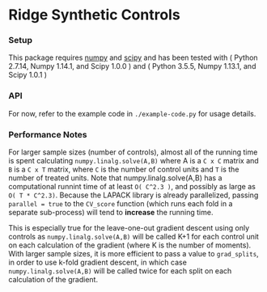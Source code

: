 # Ridge Synthetic Controls

### Setup

This package requires [numpy](http://www.numpy.org/) and
[scipy](https://www.scipy.org/) and has been tested with ( Python 2.7.14,
Numpy 1.14.1, and Scipy 1.0.0 )  and ( Python 3.5.5, Numpy 1.13.1, and
Scipy 1.0.1 )

### API

For now, refer to the example code in `./example-code.py` for usage
details.

### Performance Notes

For larger sample sizes (number of controls), almost all of the running
time is spent calculating `numpy.linalg.solve(A,B)` where A is a `C x C`
matrix and `B` is a `C x T` matrix, where `C` is the number of control
units and `T` is the number of treated units.  Note that
numpy.linalg.solve(A,B) has a computational runnint time of at least `O(
C^2.3 )`, and possibly as large as `O( T * C^2.3)`.  Because the LAPACK
library is already parallelized, passing `parallel = true` to the
`CV_score` function (which runs each fold in a separate sub-process) will
tend to **increase** the running time. 

This is especially true for the leave-one-out gradient descent using only
controls as `numpy.linalg.solve(A,B)` will be called K+1 for each control
unit on each calculation of the gradient (where K is the number of
moments).  With larger sample sizes, it is more efficient to pass a value
to `grad_splits`, in order to use k-fold gradient descent, in which case
`numpy.linalg.solve(A,B)` will be called twice for each split on each
calculation of the gradient.


